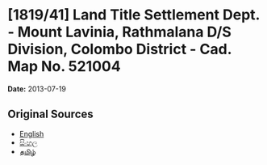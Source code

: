 # [1819/41] Land Title Settlement Dept. - Mount Lavinia, Rathmalana D/S Division, Colombo District - Cad. Map No. 521004

**Date:** 2013-07-19

## Original Sources

- [English](https://documents.gov.lk/view/extra-gazettes/2013/7/1819-41_E.pdf)
- [සිංහල](https://documents.gov.lk/view/extra-gazettes/2013/7/1819-41_S.pdf)
- [தமிழ்](https://documents.gov.lk/view/extra-gazettes/2013/7/1819-41_T.pdf)
